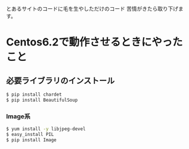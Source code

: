 とあるサイトのコードに毛を生やしただけのコード
苦情がきたら取り下げます。


# Centos6.2で動作させるときにやったこと

## 必要ライブラリのインストール

```sh
$ pip install chardet
$ pip install BeautifulSoup
```


### Image系

```sh
$ yum install -y libjpeg-devel
$ easy_install PIL
$ pip install Image
```
